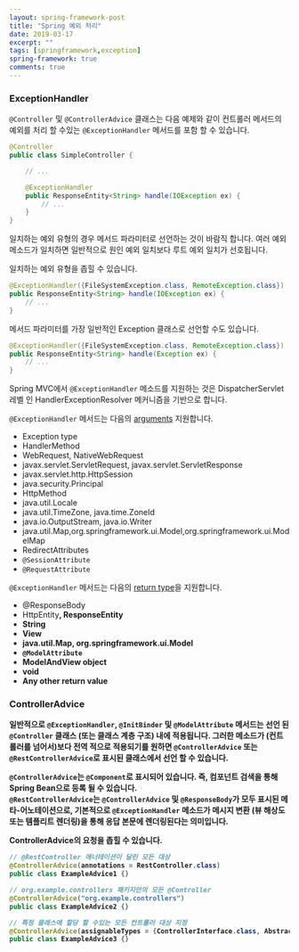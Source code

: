 ```yaml
---
layout: spring-framework-post
title: "Spring 예외 처리"
date: 2019-03-17
excerpt: ""
tags: [springframework,exception]
spring-framework: true
comments: true
---
```


### ExceptionHandler

`@Controller` 및 `@ControllerAdvice` 클래스는 다음 예제와 같이 컨트롤러 메서드의 예외를 처리 할 수있는 `@ExceptionHandler` 메서드를 포함 할 수 있습니다.  

~~~java
@Controller
public class SimpleController {

    // ...

    @ExceptionHandler
    public ResponseEntity<String> handle(IOException ex) {
        // ...
    }
}
~~~


일치하는 예외 유형의 경우 메서드 파라미터로 선언하는 것이 바람직 합니다.
여러 예외 메소드가 일치하면 일반적으로 원인 예외 일치보다 루트 예외 일치가 선호됩니다.  

일치하는 예외 유형을 좁힐 수 있습니다.  
~~~java
@ExceptionHandler({FileSystemException.class, RemoteException.class})
public ResponseEntity<String> handle(IOException ex) {
    // ...
}
~~~

메서드 파라미터를 가장 일반적인 Exception 클래스로 선언할 수도 있습니다.  
~~~java
@ExceptionHandler({FileSystemException.class, RemoteException.class})
public ResponseEntity<String> handle(Exception ex) {
    // ...
}
~~~


Spring MVC에서 `@ExceptionHandler` 메소드를 지원하는 것은   DispatcherServlet 레벨 인 HandlerExceptionResolver 메커니즘을 기반으로 합니다.  


`@ExceptionHandler` 메서드는 다음의 [arguments](https://docs.spring.io/spring/docs/current/spring-framework-reference/web.html#mvc-ann-exceptionhandler-args) 지원합니다.  
- Exception type  
- HandlerMethod  
- WebRequest, NativeWebRequest  
- javax.servlet.ServletRequest, javax.servlet.ServletResponse  
- javax.servlet.http.HttpSession  
- java.security.Principal  
- HttpMethod  
- java.util.Locale  
- java.util.TimeZone, java.time.ZoneId  
- java.io.OutputStream, java.io.Writer  
- java.util.Map,org.springframework.ui.Model,org.springframework.ui.ModelMap  
- RedirectAttributes  
- `@SessionAttribute`  
- `@RequestAttribute`  

`@ExceptionHandler` 메서드는 다음의 [return type](https://docs.spring.io/spring/docs/current/spring-framework-reference/web.html#mvc-ann-exceptionhandler-return-values)을 지원합니다.  
- @ResponseBody  
- HttpEntity<B>, ResponseEntity<B>  
- String  
- View  
- java.util.Map, org.springframework.ui.Model  
- `@ModelAttribute`  
- ModelAndView object  
- void  
- Any other return value  


### ControllerAdvice

일반적으로 `@ExceptionHandler`, `@InitBinder` 및 `@ModelAttribute` 메서드는 선언 된 `@Controller` 클래스 (또는 클래스 계층 구조) 내에 적용됩니다. 그러한 메소드가 (컨트롤러를 넘어서)보다 전역 적으로 적용되기를 원하면 `@ControllerAdvice` 또는 `@RestControllerAdvice`로 표시된 클래스에서 선언 할 수 있습니다.  

`@ControllerAdvice`는 `@Component`로 표시되어 있습니다. 즉, 컴포넌트 검색을 통해 Spring Bean으로 등록 될 수 있습니다.  
`@RestControllerAdvice`는 `@ControllerAdvice` 및 `@ResponseBody`가 모두 표시된 메타-어노테이션으로, 기본적으로 `@ExceptionHandler` 메소드가 메시지 변환 (뷰 해상도 또는 템플리트 렌더링)을 통해 응답 본문에 렌더링된다는 의미입니다.  

ControllerAdvice의 요청을 좁힐 수 있습니다.  
~~~java
// @RestController 애너테이션이 달린 모든 대상
@ControllerAdvice(annotations = RestController.class)
public class ExampleAdvice1 {}

// org.example.controllers 패키지안의 모든 @Controller
@ControllerAdvice("org.example.controllers")
public class ExampleAdvice2 {}

// 특정 클래스에 할당 할 수있는 모든 컨트롤러 대상 지정
@ControllerAdvice(assignableTypes = {ControllerInterface.class, AbstractController.class})
public class ExampleAdvice3 {}
~~~
